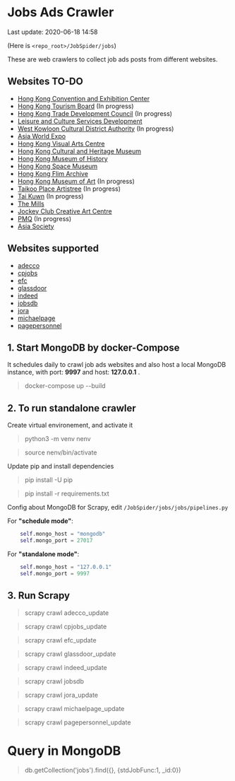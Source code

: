 # Jobs Ads Crawler

Last update: 2020-06-18 14:58

(Here is `<repo_root>/JobSpider/jobs`)

These are web crawlers to collect job ads posts from different websites.

## Websites TO-DO
- [Hong Kong Convention and Exhibition Center](https://www.hkcec.com)
- [Hong Kong Tourism Board](https://www.discoverhongkong.com/us/index.html) (In progress)
- [Hong Kong Trade Development Council](https://www.hktdc.com) (In progress)
- [Leisure and Culture Services Development](https://www.lcsd.gov.hk/en/)
- [West Kowloon Cultural District Authority](https://www.westkowloon.hk/en) (In progress)
- [Asia World Expo](https://www.asiaworld-expo.com)
- [Hong Kong Visual Arts Centre](https://www.lcsd.gov.hk/CE/Museum/APO/en_US/web/apo/va_main.html)
- [Hong Kong Cultural and Heritage Museum](https://www.heritagemuseum.gov.hk/en_US/web/hm/highlights.html)
- [Hong Kong Museum of History](https://hk.history.museum/en_US/web/mh/index.html)
- [Hong Kong Space Museum](https://www.lcsd.gov.hk/CE/Museum/Space/en_US/web/spm/whatsnew.html)
- [Hong Kong Flim Archive](https://www.filmarchive.gov.hk/en_US/web/hkfa/aboutus/openhl.html)
- [Hong Kong Museum of Art](https://hk.art.museum/en_US/web/ma/home.html) (In progress)
- [Taikoo Place Artistree](https://www.taikooplace.com/en/artistree) (In progress)
- [Tai Kuwn](https://www.taikwun.hk/en/) (In progress)
- [The Mills](http://www.themills.com.hk/en/)
- [Jockey Club Creative Art Centre](https://www.jccac.org.hk/?lang=en)
- [PMQ](https://www.pmq.org.hk) (In progress)
- [Asia Society](https://asiasociety.org/hong-kong)

## Websites supported

- [adecco](https://www.adecco.com.hk/)
- [cpjobs](https://www.cpjobs.com/hk/jobs/)
- [efc](https://www.efinancialcareers.hk/sitemap/html#jobsBySector)
- [glassdoor](https://www.glassdoor.com.hk/index.htm?countryRedirect=true)
- [indeed](https://www.indeed.ae/jobs?q=Islamic%20Finance&vjk=8db8f17434c93fa3)
- [jobsdb](https://hk.jobsdb.com/hk/jobs/banking-finance/1)
- [jora](https://hk.jora.com/j?q=&l=&sp=homepage)
- [michaelpage](https://www.michaelpage.com.hk/job-search)
- [pagepersonnel](https://www.pagepersonnel.com.hk/)

## 1. Start MongoDB by docker-Compose

It schedules daily to crawl job ads websites and also host a local MongoDB instance, with port: **9997** and host: **127.0.0.1** .

> docker-compose up --build


## 2. To run standalone crawler

Create virtual environement, and activate it

> python3 -m venv nenv

> source nenv/bin/activate

Update pip and install dependencies

> pip install -U pip

> pip install -r requirements.txt

Config about MongoDB for Scrapy, edit `/JobSpider/jobs/jobs/pipelines.py`


For **"schedule mode"**:

```python
    self.mongo_host = "mongodb"
    self.mongo_port = 27017
```

For **"standalone mode"**:

```python
    self.mongo_host = "127.0.0.1"
    self.mongo_port = 9997
```

## 3. Run Scrapy

> scrapy crawl adecco_update

> scrapy crawl cpjobs_update

> scrapy crawl efc_update

> scrapy crawl glassdoor_update

> scrapy crawl indeed_update

> scrapy crawl jobsdb

> scrapy crawl jora_update

> scrapy crawl michaelpage_update

> scrapy crawl pagepersonnel_update

# Query in MongoDB

> db.getCollection('jobs').find({}, {stdJobFunc:1, _id:0})
